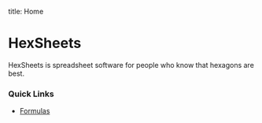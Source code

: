 title: Home

# HexSheets

HexSheets is spreadsheet software for people who know that hexagons are best.

### Quick Links

* [Formulas](formulas.md)